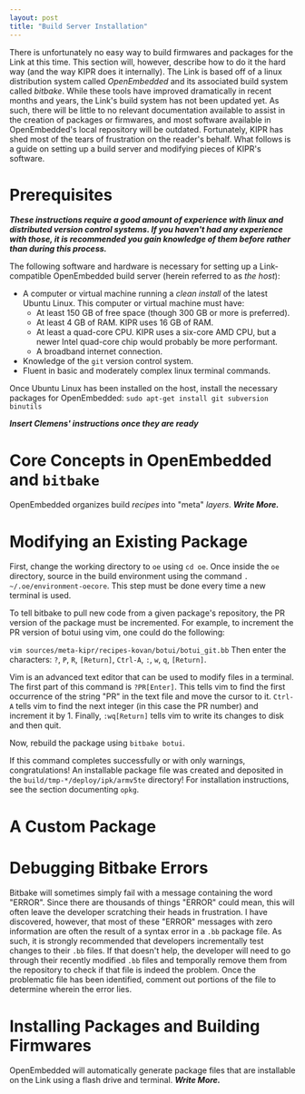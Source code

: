 ```yaml
---
layout: post
title: "Build Server Installation"
---
```


There is unfortunately no easy way to build firmwares and packages for the Link at this time. This section will, however, describe how
to do it the hard way (and the way KIPR does it internally). The Link is based off of a linux distribution system called *OpenEmbedded*
and its associated build system called *bitbake*. While these tools have improved dramatically in recent months and years, the Link's
build system has not been updated yet. As such, there will be little to no relevant documentation available to assist in the creation
of packages or firmwares, and most software available in OpenEmbedded's local repository will be outdated. Fortunately, KIPR has shed 
most of the tears of frustration on the reader's behalf. What follows is a guide on setting up a build server and modifying pieces of 
KIPR's software.

Prerequisites
=============

***These instructions require a good amount of experience with linux and distributed version control systems. If you haven't had
any experience with those, it is recommended you gain knowledge of them *before* rather than *during* this process.***

The following software and hardware is necessary for setting up a Link-compatible OpenEmbedded build server (herein referred to as *the host*):
	
	
- A computer or virtual machine running a *clean install* of the latest Ubuntu Linux. This computer or virtual machine must have:
	- At least 150 GB of free space (though 300 GB or more is preferred).
	- At least 4 GB of RAM. KIPR uses 16 GB of RAM.
	- At least a quad-core CPU. KIPR uses a six-core AMD CPU, but a newer Intel quad-core chip would probably be more performant.
	- A broadband internet connection.
- Knowledge of the `git` version control system.
- Fluent in basic and moderately complex linux terminal commands.

Once Ubuntu Linux has been installed on the host, install the necessary packages for OpenEmbedded: `sudo apt-get install git subversion binutils`


***Insert Clemens' instructions once they are ready***

Core Concepts in OpenEmbedded and `bitbake`
===========================================

OpenEmbedded organizes build *recipes* into "meta" *layers*.  ***Write More.***

Modifying an Existing Package
=============================

First, change the working directory to `oe` using `cd oe`. Once inside the `oe` directory, source in the build
environment using the command `. ~/.oe/environment-oecore`. This step must be done every time a new terminal is used.

To tell bitbake to pull new code from a given package's repository, the PR version of the package must be incremented. For example,
to increment the PR version of botui using vim, one could do the following:

`vim sources/meta-kipr/recipes-kovan/botui/botui_git.bb`
Then enter the characters: `?`, `P`, `R`, `[Return]`, `Ctrl-A`, `:`, `w`, `q`, `[Return]`.

Vim is an advanced text editor that can be used to modify files in a terminal. The first part of this command is `?PR[Enter]`.
This tells vim to find the first occurrence of the string "PR" in the text file and move the cursor to it. `Ctrl-A` tells vim to
find the next integer (in this case the PR number) and increment it by 1. Finally, `:wq[Return]` tells vim to write its changes to disk
and then quit.

Now, rebuild the package using `bitbake botui`.

If this command completes successfully or with only warnings, congratulations! An installable package file was created
and deposited in the `build/tmp-*/deploy/ipk/armv5te` directory! For installation instructions, see the section
documenting `opkg`.

A Custom Package
================

Debugging Bitbake Errors
========================
Bitbake will sometimes simply fail with a message containing the word "ERROR". Since there are thousands of things "ERROR" could
mean, this will often leave the developer scratching their heads in frustration. I have discovered, however, that most of these "ERROR"
messages with zero information are often the result of a syntax error in a `.bb` package file. As such, it is strongly recommended
that developers incrementally test changes to their `.bb` files. If that doesn't help, the developer will need to go through their
recently modified `.bb` files and temporally remove them from the repository to check if that file is indeed the problem. Once the
problematic file has been identified, comment out portions of the file to determine wherein the error lies.

Installing Packages and Building Firmwares
==========================================

OpenEmbedded will automatically generate package files that are installable on the Link using a flash drive and terminal. ***Write More.***